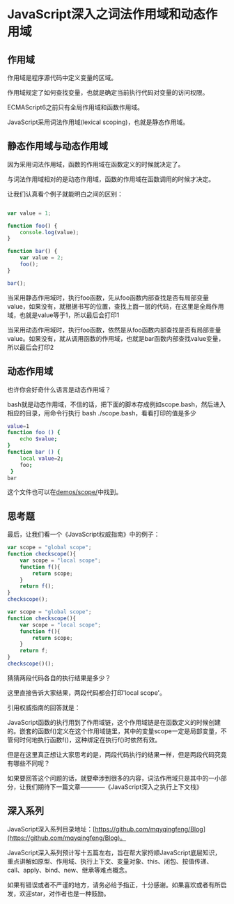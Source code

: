 # JavaScript深入之词法作用域和动态作用域

## 作用域

作用域是程序源代码中定义变量的区域。

作用域规定了如何查找变量，也就是确定当前执行代码对变量的访问权限。

ECMAScript6之前只有全局作用域和函数作用域。

JavaScript采用词法作用域(lexical scoping)，也就是静态作用域。

## 静态作用域与动态作用域

因为采用词法作用域，函数的作用域在函数定义的时候就决定了。

与词法作用域相对的是动态作用域，函数的作用域在函数调用的时候才决定。

让我们认真看个例子就能明白之间的区别：

```js

var value = 1;

function foo() {
    console.log(value);
}

function bar() {
    var value = 2;
    foo();
}

bar();
```

当采用静态作用域时，执行foo函数，先从foo函数内部查找是否有局部变量value，如果没有，就根据书写的位置，查找上面一层的代码，在这里是全局作用域，也就是value等于1，所以最后会打印1

当采用动态作用域时，执行foo函数，依然是从foo函数内部查找是否有局部变量value。如果没有，就从调用函数的作用域，也就是bar函数内部查找value变量，所以最后会打印2

## 动态作用域

也许你会好奇什么语言是动态作用域？

bash就是动态作用域，不信的话，把下面的脚本存成例如scope.bash，然后进入相应的目录，用命令行执行 bash ./scope.bash，看看打印的值是多少

```bash
value=1
function foo () {
    echo $value;
}
function bar () {
    local value=2;
    foo;
 }
bar
```

这个文件也可以在[demos/scope/](demos/scope/scope.bash)中找到。

## 思考题

最后，让我们看一个《JavaScript权威指南》中的例子：

```js
var scope = "global scope";
function checkscope(){
    var scope = "local scope";
    function f(){
        return scope;
    }
    return f();
}
checkscope();
```

```js
var scope = "global scope";
function checkscope(){
    var scope = "local scope";
    function f(){
        return scope;
    }
    return f;
}
checkscope()();
```

猜猜两段代码各自的执行结果是多少？

这里直接告诉大家结果，两段代码都会打印'local scope'。

引用权威指南的回答就是：

JavaScript函数的执行用到了作用域链，这个作用域链是在函数定义的时候创建的。嵌套的函数f()定义在这个作用域链里，其中的变量scope一定是局部变量，不管何时何地执行函数f()，这种绑定在执行f()时依然有效。

但是在这里真正想让大家思考的是，两段代码执行的结果一样，但是两段代码究竟有哪些不同呢？

如果要回答这个问题的话，就要牵涉到很多的内容，词法作用域只是其中的一小部分，让我们期待下一篇文章————《JavaScript深入之执行上下文栈》

## 深入系列

JavaScript深入系列目录地址：[https://github.com/mqyqingfeng/Blog](https://github.com/mqyqingfeng/Blog)。

JavaScript深入系列预计写十五篇左右，旨在帮大家捋顺JavaScript底层知识，重点讲解如原型、作用域、执行上下文、变量对象、this、闭包、按值传递、call、apply、bind、new、继承等难点概念。

如果有错误或者不严谨的地方，请务必给予指正，十分感谢。如果喜欢或者有所启发，欢迎star，对作者也是一种鼓励。

